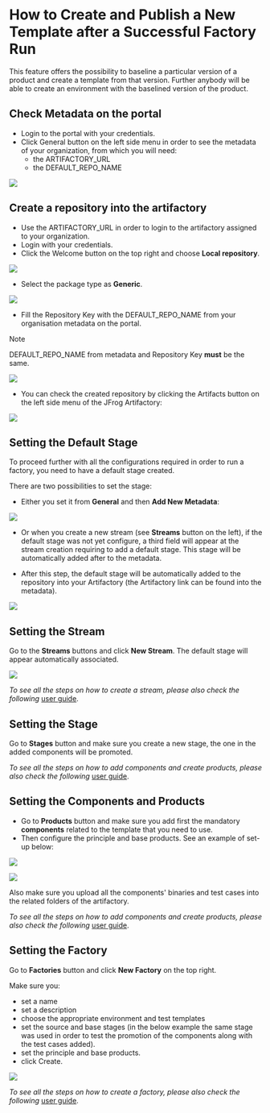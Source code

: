 # How to Create and Publish a New Template after a Successful Factory Run #

This feature offers the possibility to baseline a particular version of a product and create a template from that version. Further anybody will be able to create an environment with the baselined version of the product.

## Check Metadata on the portal ##

- Login to the portal with your credentials.
- Click General button on the left side menu in order to see the metadata of your organization, from which you will need:
   - the ARTIFACTORY_URL
   - the DEFAULT_REPO_NAME

![](./images/create-template-metadata.png)

## Create a repository into the artifactory  ##

- Use the ARTIFACTORY_URL in order to login to the artifactory assigned to your organization.
- Login with your credentials.
- Click the Welcome button on the top right and choose **Local repository**.

![](./images/create-template-artifactory-repo.png)

- Select the package type as **Generic**.

![](./images/create-template-package-type.png)

- Fill the Repository Key with the DEFAULT_REPO_NAME from your organisation metadata on the portal.

> [!Note]
> DEFAULT_REPO_NAME from metadata and Repository Key **must** be the same.

![](./images/create-template-repo-key.png)

- You can check the created repository by clicking the Artifacts button on the left side menu of the JFrog Artifactory:

![](./images/create-template-artifacts.png)

## Setting the Default Stage ##

To proceed further with all the configurations required in order to run a factory, you need to have a default stage created.

There are two possibilities to set the stage:

- Either you set it from **General** and then **Add New Metadata**:

![](./images/create-template-add-stage.png)

- Or when you create a new stream (see **Streams** button on the left), if the default stage was not yet configure, a third field will appear at the stream creation requiring to add a default stage. This stage will be automatically added after to the metadata.

- After this step, the default stage will be automatically added to the repository into your Artifactory (the Artifactory link can be found into the metadata).

![](./images/create-template-repo-stage.png)

## Setting the Stream ##

Go to the **Streams** buttons and click **New Stream**. The default stage will appear automatically associated.

![](./images/create-template-stream.png)

*To see all the steps on how to create a stream, please also check the following* <a href="./stream.md" target="blank">user guide</a>.

## Setting the Stage ##

Go to **Stages** button and make sure you create a new stage, the one in the added components will be promoted.

*To see all the steps on how to add components and create products, please also check the following* <a href="./stage.md" target="blank">user guide</a>.


## Setting the Components and Products ##

- Go to **Products** button and make sure you add first the mandatory **components** related to the template that you need to use.
- Then configure the principle and base products. See an example of set-up below:

![](./images/create-template-principle.png)

![](./images/create-template-base.png)

Also make sure you upload all the components' binaries and test cases into the related folders of the artifactory.

*To see all the steps on how to add components and create products, please also check the following* <a href="./components-products.md" target="blank">user guide</a>.

## Setting the Factory ##

Go to **Factories** button and click **New Factory** on the top right. 

Make sure you:
- set a name
- set a description
- choose the appropriate environment and test templates
- set the source and base stages (in the below example the same stage was used in order to test the promotion of the  components along with the test cases added).
- set the principle and base products.
- click Create.

![](./images/create-template-factory.png)

*To see all the steps on how to create a factory, please also check the following* <a href="./factories.md" target="blank">user guide</a>.


